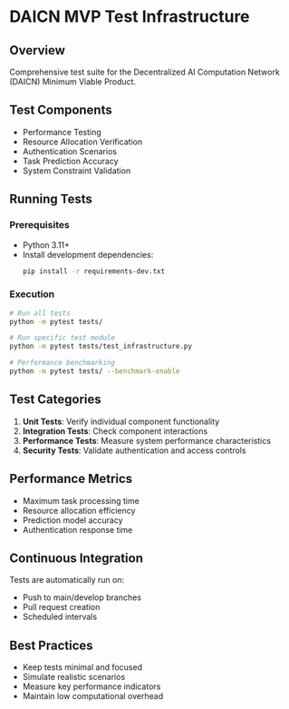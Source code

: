 # DAICN MVP Test Infrastructure

## Overview
Comprehensive test suite for the Decentralized AI Computation Network (DAICN) Minimum Viable Product.

## Test Components
- Performance Testing
- Resource Allocation Verification
- Authentication Scenarios
- Task Prediction Accuracy
- System Constraint Validation

## Running Tests

### Prerequisites
- Python 3.11+
- Install development dependencies:
  ```bash
  pip install -r requirements-dev.txt
  ```

### Execution
```bash
# Run all tests
python -m pytest tests/

# Run specific test module
python -m pytest tests/test_infrastructure.py

# Performance benchmarking
python -m pytest tests/ --benchmark-enable
```

## Test Categories
1. **Unit Tests**: Verify individual component functionality
2. **Integration Tests**: Check component interactions
3. **Performance Tests**: Measure system performance characteristics
4. **Security Tests**: Validate authentication and access controls

## Performance Metrics
- Maximum task processing time
- Resource allocation efficiency
- Prediction model accuracy
- Authentication response time

## Continuous Integration
Tests are automatically run on:
- Push to main/develop branches
- Pull request creation
- Scheduled intervals

## Best Practices
- Keep tests minimal and focused
- Simulate realistic scenarios
- Measure key performance indicators
- Maintain low computational overhead
